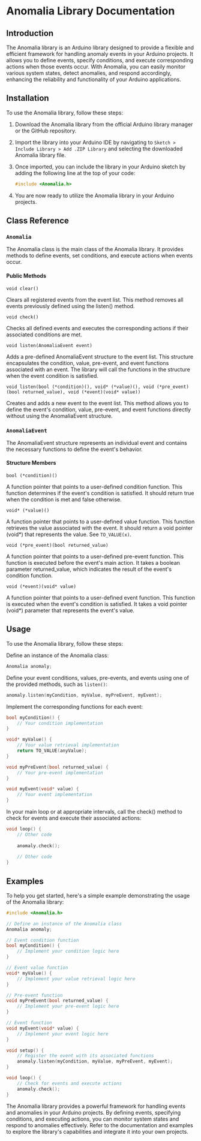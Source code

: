 # Anomalia Library Documentation

## Introduction

The Anomalia library is an Arduino library designed to provide a flexible and efficient framework for handling anomaly events in your Arduino projects. It allows you to define events, specify conditions, and execute corresponding actions when those events occur. With Anomalia, you can easily monitor various system states, detect anomalies, and respond accordingly, enhancing the reliability and functionality of your Arduino applications.

## Installation

To use the Anomalia library, follow these steps:

1. Download the Anomalia library from the official Arduino library manager or the GitHub repository.
2. Import the library into your Arduino IDE by navigating to `Sketch > Include Library > Add .ZIP Library` and selecting the downloaded Anomalia library file.
3. Once imported, you can include the library in your Arduino sketch by adding the following line at the top of your code:

    ```cpp
    #include <Anomalia.h>
    ```

4. You are now ready to utilize the Anomalia library in your Arduino projects.

## Class Reference

### `Anomalia`

The Anomalia class is the main class of the Anomalia library. It provides methods to define events, set conditions, and execute actions when events occur.

#### Public Methods

```void clear()```

Clears all registered events from the event list. This method removes all events previously defined using the listen() method.

```void check()```

Checks all defined events and executes the corresponding actions if their associated conditions are met.

```void listen(AnomaliaEvent event)```

Adds a pre-defined AnomaliaEvent structure to the event list. This structure encapsulates the condition, value, pre-event, and event functions associated with an event. The library will call the functions in the structure when the event condition is satisfied.

```void listen(bool (*condition)(), void* (*value)(), void (*pre_event)(bool returned_value), void (*event)(void* value))```

Creates and adds a new event to the event list. This method allows you to define the event's condition, value, pre-event, and event functions directly without using the AnomaliaEvent structure.

### ```AnomaliaEvent```

The AnomaliaEvent structure represents an individual event and contains the necessary functions to define the event's behavior.

#### Structure Members

```bool (*condition)()```

A function pointer that points to a user-defined condition function. This function determines if the event's condition is satisfied. It should return true when the condition is met and false otherwise.

```void* (*value)()```

A function pointer that points to a user-defined value function. This function retrieves the value associated with the event. It should return a void pointer (void*) that represents the value. See ```TO_VALUE(x)```.

```void (*pre_event)(bool returned_value)```

A function pointer that points to a user-defined pre-event function. This function is executed before the event's main action. It takes a boolean parameter returned_value, which indicates the result of the event's condition function.

```void (*event)(void* value)```

A function pointer that points to a user-defined event function. This function is executed when the event's condition is satisfied. It takes a void pointer (void*) parameter that represents the event's value.

## Usage

To use the Anomalia library, follow these steps:

Define an instance of the Anomalia class:

```cpp
Anomalia anomaly;
```

Define your event conditions, values, pre-events, and events using one of the provided methods, such as ```listen()```:

```cpp
anomaly.listen(myCondition, myValue, myPreEvent, myEvent);
```

Implement the corresponding functions for each event:

```cpp
bool myCondition() {
    // Your condition implementation
}

void* myValue() {
    // Your value retrieval implementation
    return TO_VALUE(anyValue);
}

void myPreEvent(bool returned_value) {
    // Your pre-event implementation
}

void myEvent(void* value) {
    // Your event implementation
}
```

In your main loop or at appropriate intervals, call the check() method to check for events and execute their associated actions:

```cpp
void loop() {
    // Other code
    
    anomaly.check();
    
    // Other code
}
```

## Examples

To help you get started, here's a simple example demonstrating the usage of the Anomalia library:

```cpp
#include <Anomalia.h>

// Define an instance of the Anomalia class
Anomalia anomaly;

// Event condition function
bool myCondition() {
    // Implement your condition logic here
}

// Event value function
void* myValue() {
    // Implement your value retrieval logic here
}

// Pre-event function
void myPreEvent(bool returned_value) {
    // Implement your pre-event logic here
}

// Event function
void myEvent(void* value) {
    // Implement your event logic here
}

void setup() {
    // Register the event with its associated functions
    anomaly.listen(myCondition, myValue, myPreEvent, myEvent);
}

void loop() {
    // Check for events and execute actions
    anomaly.check();
}
```

The Anomalia library provides a powerful framework for handling events and anomalies in your Arduino projects. By defining events, specifying conditions, and executing actions, you can monitor system states and respond to anomalies effectively. Refer to the documentation and examples to explore the library's capabilities and integrate it into your own projects.